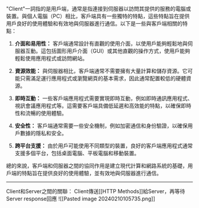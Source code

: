 "Client"一詞指的是用戶端，通常是指連接到伺服器以訪問其提供的服務的電腦或裝置。與個人電腦（PC）相比，客戶端具有一些獨特的特點，這些特點旨在提供用戶良好的使用體驗和有效地與伺服器進行通信。以下是一些與客戶端相關的特點：

1. **介面和易用性：** 客戶端通常設計有直觀的使用介面，以使用戶能夠輕鬆地與伺服器互動。這包括圖形用戶介面（GUI）或其他直觀的操作方式，使用戶能夠輕鬆使用應用程式或訪問網站。
    
2. **資源效能：** 與伺服器相比，客戶端通常不需要擁有大量計算和儲存資源。它可能只需滿足運行應用程式或瀏覽網頁的基本需求，因此通常配置較低的硬體資源。
    
3. **即時互動：** 一些客戶端應用程式需要實現即時互動，例如即時通訊應用程式、視訊會議應用程式等。這需要客戶端具備低延遲和高效能的特點，以確保即時性和流暢的使用體驗。
    
4. **安全性：** 客戶端通常需要一些安全機制，例如加密通信和身份驗證，以確保用戶數據的隱私和安全。
    
5. **跨平台支援：** 由於用戶可能使用不同類型的裝置，良好的客戶端應用程式通常支援多個平台，包括桌面電腦、平板電腦和移動裝置。
    

總的來說，客戶端和伺服器之間的協同作用是建立現代計算和網路系統的基礎，用戶端的特點旨在提供良好的使用體驗，並有效地與伺服器進行通信。

---
Client和Server之間的關聯：
	Client傳送[[HTTP Methods]]給Server，再等待Server response回應
![[Pasted image 20240210105735.png]]